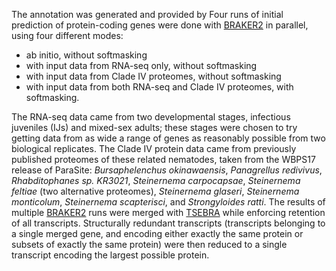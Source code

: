 The annotation was generated and provided by Four runs of initial prediction of protein-coding genes were done with [BRAKER2](https://github.com/Gaius-Augustus/BRAKER) in parallel, using four different modes:
- ab initio, without softmasking
- with input data from RNA-seq only, without softmasking
- with input data from Clade IV proteomes, without softmasking
- with input data from both RNA-seq and Clade IV proteomes, with softmasking.
  
The RNA-seq data came from two developmental stages, infectious juveniles (IJs) and mixed-sex adults; these stages were chosen to try getting data from as wide a range of genes as reasonably possible from two biological replicates.  The Clade IV protein data came from previously published proteomes of these related nematodes, taken from the WBPS17 release of ParaSite: _Bursaphelenchus okinawaensis_, _Panagrellus redivivus_, _Rhabditophanes sp. KR3021_, _Steinernema carpocapsae_, _Steinernema feltiae_ (two alternative proteomes), _Steinernema glaseri_, _Steinernema monticolum_, _Steinernema scapterisci_, and _Strongyloides ratti_. The results of multiple [BRAKER2](https://github.com/Gaius-Augustus/BRAKER) runs were merged with [TSEBRA](https://github.com/Gaius-Augustus/TSEBRA) while enforcing retention of all transcripts. Structurally redundant transcripts (transcripts belonging to a single merged gene, and encoding either exactly the same protein or subsets of exactly the same protein) were then reduced to a single transcript encoding the largest possible protein.
